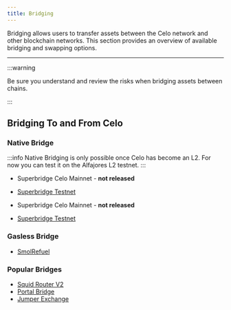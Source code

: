 ```yaml
---
title: Bridging
---
```


Bridging allows users to transfer assets between the Celo network and other blockchain networks. This section provides an overview of available bridging and swapping options.

---

:::warning

Be sure you understand and review the risks when bridging assets between chains.

:::

## Bridging To and From Celo

### Native Bridge

:::info
Native Bridging is only possible once Celo has become an L2. For now you can test it on the Alfajores L2 testnet.
:::

- Superbridge Celo Mainnet - **not released**
- [Superbridge Testnet](https://superbridge.app/celo-testnet)


- Superbridge Celo Mainnet - **not released**
- [Superbridge Testnet](https://superbridge.app/celo-testnet)

### Gasless Bridge

- [SmolRefuel](https://smolrefuel.com/?outboundChain=42220)

### Popular Bridges

- [Squid Router V2](https://v2.app.squidrouter.com/?chains=10%2C42220&tokens=0xeeeeeeeeeeeeeeeeeeeeeeeeeeeeeeeeeeeeeeee%2C0x471ece3750da237f93b8e339c536989b8978a438)
- [Portal Bridge](https://portalbridge.com/)
- [Jumper Exchange](https://jumper.exchange/?fromChain=10&fromToken=0x0000000000000000000000000000000000000000&toChain=42220&toToken=0x471EcE3750Da237f93B8E339c536989b8978a438)

